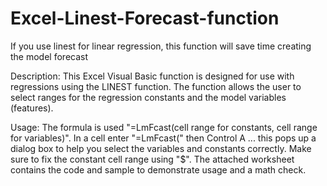# Excel-Linest-Forecast-function
If you use linest for linear regression, this function will save time creating the model forecast

Description:
This Excel Visual Basic function is designed for use with regressions using the LINEST function.  The function allows the user to select 
ranges for the regression constants and the model variables (features).  

Usage:
The formula is used "=LmFcast(cell range for constants, cell range for variables)".  In a cell enter "=LmFcast(" then Control A ... this pops up a dialog box to help you select the variables and constants correctly.  Make sure to fix the constant cell range using "$".  The attached worksheet contains the code and sample to demonstrate usage and a math check.  
